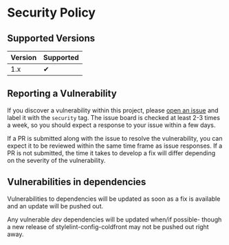 # Security Policy

## Supported Versions

| Version | Supported |
| ------- | --------- |
| 1.x     | ✔         |

## Reporting a Vulnerability

If you discover a vulnerability within this project, please [open an issue](https://github.com/coldfrontlabs/stylelint-config-coldfront/issues/new) and label it with the `security` tag. The issue board is checked at least 2-3 times a week, so you should expect a response to your issue within a few days.

If a PR is submitted along with the issue to resolve the vulnerability, you can expect it to be reviewed within the same time frame as issue responses. If a PR is not submitted, the time it takes to develop a fix will differ depending on the severity of the vulnerability.

## Vulnerabilities in dependencies

Vulnerabilities to dependencies will be updated as soon as a fix is available and an update will be pushed out.

Any vulnerable _dev_ dependencies will be updated when/if possible- though a new release of stylelint-config-coldfront may not be pushed out right away.
